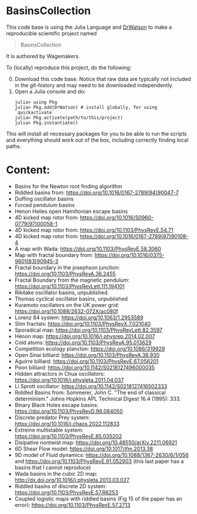 # BasinsCollection

This code base is using the Julia Language and [DrWatson](https://juliadynamics.github.io/DrWatson.jl/stable/)
to make a reproducible scientific project named
> BasinsCollection

It is authored by Wagemakers.

To (locally) reproduce this project, do the following:

0. Download this code base. Notice that raw data are typically not included in the
   git-history and may need to be downloaded independently.
1. Open a Julia console and do:
   ```
   julia> using Pkg
   julia> Pkg.add(DrWatson) # install globally, for using `quickactivate`
   julia> Pkg.activate(path/to/this/project)
   julia> Pkg.instantiate()
   ```

This will install all necessary packages for you to be able to run the scripts and
everything should work out of the box, including correctly finding local paths.


# Content: 

* Basins for the Newton root finding algorithm
* Riddled basins from: https://doi.org/10.1016/0167-2789(94)90047-7
* Duffing oscillator basins 
* Forced pendulum basins
* Henon Heiles open Hamiltonian escape basins 
* 4D kicked map rotor from: https://doi.org/10.1016/S0960-0779(97)00058-1
* 4D kicked map rotor from: https://doi.org/10.1103/PhysRevE.54.71
* 4D kicked map rotor from: https://doi.org/10.1016/0167-2789(87)90108-4
* A map with Wada: https://doi.org/10.1103/PhysRevE.58.3060
* Map with fractal boundary from: https://doi.org/10.1016/0375-9601(83)90945-3
* Fractal boundary in the josephson junction: https://doi.org/10.1103/PhysRevA.36.2455 
* Fractal Boundary from the magnetic pendulum: https://doi.org/10.1103/PhysRevLett.111.194101
* Rikitake oscillator basins, unpublished.
* Thomas cyclical oscillator basins, unpublished
* Kuramoto oscillators on the UK power grid: https://doi.org/10.1088/2632-072X/ac080f
* Lorenz 84 system: https://doi.org/10.1063/1.2953589
* Slim fractals: https://doi.org/10.1103/PhysRevX.7.021040
* Sporadical map: https://doi.org/10.1103/PhysRevLett.82.3597
* Hénon map: https://doi.org/10.1016/j.physrep.2014.02.007
* Cold atoms: https://doi.org/10.1103/PhysRevA.95.013629
* Competition ecology plancton: https://doi.org/10.1086/319929
* Open Sinai billiard: https://doi.org/10.1103/PhysRevA.38.930
* Aguirre billiard: https://doi.org/10.1103/PhysRevE.67.056201
* Poon billiard: https://doi.org/10.1142/S0218127496000035
* Hidden attractors in Chua oscillators: https://doi.org/10.1016/j.physleta.2011.04.037
* Li Sprott oscillator: https://doi.org/10.1142/S0218127416502333 
* Riddled Basins from: Sommerer, John C. "The end of classical determinism." Johns Hopkins APL Technical Digest 16.4 (1995): 333.
* Binary Black Holes escape basins: https://doi.org/10.1103/PhysRevD.98.084050
* Discrete predator Prey system: https://doi.org/10.1016/j.chaos.2022.112833
* Extreme multistable system: https://doi.org/10.1103/PhysRevE.85.035202
* Disipative nontwist map: https://doi.org/10.48550/arXiv.2211.06921
* 6D Shear Flow model: https://doi.org/10.1017/jfm.2013.38
* 9D model of Fluid dynamics: https://doi.org/10.1088/1367-2630/6/1/056 and https://doi.org/10.1103/PhysRevE.91.052903 (this last paper has a basins that I cannot reproduce)
* Wada basins in the cubic 2D map: http://dx.doi.org/10.1016/j.physleta.2013.03.027
* Riddled basins of discrete 2D system: https://doi.org/10.1103/PhysRevE.57.R6253
* Coupled logistic maps with riddled basins (Fig 15 of the paper has an error): https://doi.org/10.1103/PhysRevE.57.2713
